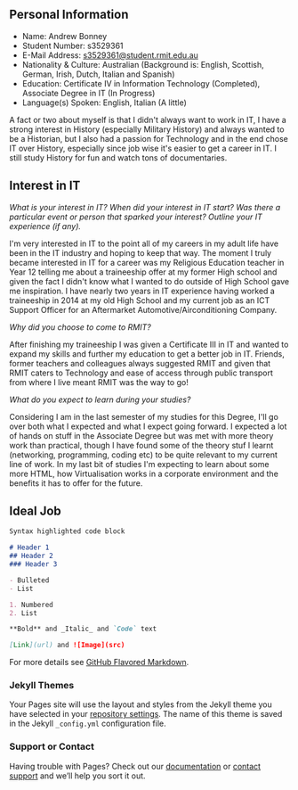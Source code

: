 ## Personal Information



* Name: Andrew Bonney
* Student Number: s3529361
* E-Mail Address: s3529361@student.rmit.edu.au
* Nationality & Culture: Australian (Background is: English, Scottish, German, Irish, Dutch, Italian and Spanish)
* Education: Certificate IV in Information Technology (Completed), Associate Degree in IT (In Progress)
* Language(s) Spoken: English, Italian (A little)

A fact or two about myself is that I didn't always want to work in IT, I have a strong interest in History (especially Military History) and always wanted to be a Historian, but I also had a passion for Technology and in the end chose IT over History, especially since job wise it's easier to get a career in IT. I still study History for fun and watch tons of documentaries.

## Interest in IT

_What is your interest in IT? When did your interest in IT start? Was there a particular event or person that sparked your interest? Outline your IT experience (if any)._

I'm very interested in IT to the point all of my careers in my adult life have been in the IT industry and hoping to keep that way. The moment I truly became interested in IT for a career was my Religious Education teacher in Year 12 telling me about a traineeship offer at my former High school and given the fact I didn't know what I wanted to do outside of High School gave me inspiration. I have nearly two years in IT experience having worked a traineeship in 2014 at my old High School and my current job as an ICT Support Officer for an Aftermarket Automotive/Airconditioning Company.

_Why did you choose to come to RMIT?_

After finishing my traineeship I was given a Certificate III in IT and wanted to expand my skills and further my education to get a better job in IT. Friends, former teachers and colleagues always suggested RMIT and given that RMIT caters to Technology and ease of access through public transport from where I live meant RMIT was the way to go!

_What do you expect to learn during your studies?_

Considering I am in the last semester of my studies for this Degree, I'll go over both what I expected and what I expect going forward. I expected a lot of hands on stuff in the Associate Degree but was met with more theory work than practical, though I have found some of the theory stuf I learnt (networking, programming, coding etc) to be quite relevant to my current line of work. In my last bit of studies I'm expecting to learn about some more HTML, how Virtualisation works in a corporate environment and the benefits it has to offer for the future.

## Ideal Job


```markdown
Syntax highlighted code block

# Header 1
## Header 2
### Header 3

- Bulleted
- List

1. Numbered
2. List

**Bold** and _Italic_ and `Code` text

[Link](url) and ![Image](src)
```

For more details see [GitHub Flavored Markdown](https://guides.github.com/features/mastering-markdown/).

### Jekyll Themes

Your Pages site will use the layout and styles from the Jekyll theme you have selected in your [repository settings](https://github.com/s3529361/Assignment1/settings). The name of this theme is saved in the Jekyll `_config.yml` configuration file.

### Support or Contact

Having trouble with Pages? Check out our [documentation](https://help.github.com/categories/github-pages-basics/) or [contact support](https://github.com/contact) and we’ll help you sort it out.
